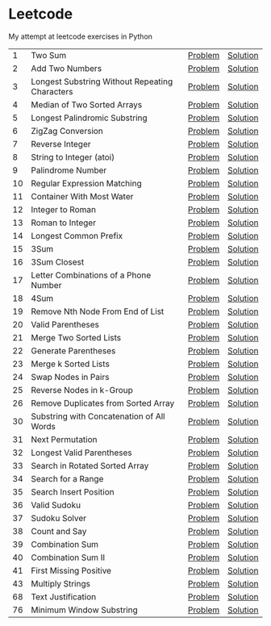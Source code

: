 # Leetcode

My attempt at leetcode exercises in Python

|     |                                                |                                                                                          |                                                                         |
| --- | ---------------------------------------------- | :--------------------------------------------------------------------------------------: | :---------------------------------------------------------------------: |
| 1   | Two Sum                                        |                    [Problem](https://leetcode.com/problems/two-sum/)                     |                    [Solution](solutions/two_sum.py)                     |
| 2   | Add Two Numbers                                |                [Problem](https://leetcode.com/problems/add-two-numbers/)                 |                [Solution](solutions/add_two_numbers.py)                 |
| 3   | Longest Substring Without Repeating Characters | [Problem](https://leetcode.com/problems/longest-substring-without-repeating-characters/) | [Solution](solutions/longest_substring_without_repeating_characters.py) |
| 4   | Median of Two Sorted Arrays                    |          [Problem](https://leetcode.com/problems/median-of-two-sorted-arrays/)           |          [Solution](solutions/median_of_two_sorted_arrays.py)           |
| 5   | Longest Palindromic Substring                  |         [Problem](https://leetcode.com/problems/longest-palindromic-substring/)          |         [Solution](solutions/longest_palindromic_substring.py)          |
| 6   | ZigZag Conversion                              |               [Problem](https://leetcode.com/problems/zigzag-conversion/)                |               [Solution](solutions/zigzag_conversion.py)                |
| 7   | Reverse Integer                                |                [Problem](https://leetcode.com/problems/reverse-integer/)                 |                [Solution](solutions/reverse_integer.py)                 |
| 8   | String to Integer (atoi)                       |             [Problem](https://leetcode.com/problems/string-to-integer-atoi/)             |             [Solution](solutions/string_to_integer_atoi.py)             |
| 9   | Palindrome Number                              |               [Problem](https://leetcode.com/problems/palindrome-number/)                |               [Solution](solutions/palindrome_number.py)                |
| 10  | Regular Expression Matching                    |          [Problem](https://leetcode.com/problems/regular-expression-matching/)           |          [Solution](solutions/regular_expression_matching.py)           |
| 11  | Container With Most Water                      |           [Problem](https://leetcode.com/problems/container-with-most-water/)            |           [Solution](solutions/container_with_most_water.py)            |
| 12  | Integer to Roman                               |                [Problem](https://leetcode.com/problems/integer-to-roman/)                |                [Solution](solutions/integer_to_roman.py)                |
| 13  | Roman to Integer                               |                [Problem](https://leetcode.com/problems/roman-to-integer/)                |                [Solution](solutions/roman_to_integer.py)                |
| 14  | Longest Common Prefix                          |             [Problem](https://leetcode.com/problems/longest-common-prefix/)              |             [Solution](solutions/longest_common_prefix.py)              |
| 15  | 3Sum                                           |                      [Problem](https://leetcode.com/problems/3sum/)                      |                      [Solution](solutions/3sum.py)                      |
| 16  | 3Sum Closest                                   |                  [Problem](https://leetcode.com/problems/3sum-closest/)                  |                  [Solution](solutions/3sum_closest.py)                  |
| 17  | Letter Combinations of a Phone Number          |     [Problem](https://leetcode.com/problems/letter-combinations-of-a-phone-number/)      |     [Solution](solutions/letter_combinations_of_a_phone_number.py)      |
| 18  | 4Sum                                           |                      [Problem](https://leetcode.com/problems/4sum/)                      |                      [Solution](solutions/4sum.py)                      |
| 19  | Remove Nth Node From End of List               |        [Problem](https://leetcode.com/problems/remove-nth-node-from-end-of-list/)        |        [Solution](solutions/remove_nth_node_from_end_of_list.py)        |
| 20  | Valid Parentheses                              |               [Problem](https://leetcode.com/problems/valid-parentheses/)                |               [Solution](solutions/valid_parentheses.py)                |
| 21  | Merge Two Sorted Lists                         |             [Problem](https://leetcode.com/problems/merge-two-sorted-lists/)             |             [Solution](solutions/merge_two_sorted_lists.py)             |
| 22  | Generate Parentheses                           |              [Problem](https://leetcode.com/problems/generate-parentheses/)              |              [Solution](solutions/generate_parentheses.py)              |
| 23  | Merge k Sorted Lists                           |              [Problem](https://leetcode.com/problems/merge-k-sorted-lists/)              |              [Solution](solutions/merge_k_sorted_lists.py)              |
| 24  | Swap Nodes in Pairs                            |              [Problem](https://leetcode.com/problems/swap-nodes-in-pairs/)               |              [Solution](solutions/swap_nodes_in_pairs.py)               |
| 25  | Reverse Nodes in k-Group                       |            [Problem](https://leetcode.com/problems/reverse-nodes-in-k-group/)            |            [Solution](solutions/reverse_nodes_in_k_group.py)            |
| 26  | Remove Duplicates from Sorted Array            |      [Problem](https://leetcode.com/problems/remove-duplicates-from-sorted-array/)       |      [Solution](solutions/remove_duplicates_from_sorted_array.py)       |
| 30  | Substring with Concatenation of All Words      |   [Problem](https://leetcode.com/problems/substring-with-concatenation-of-all-words/)    |   [Solution](solutions/substring_with_concatenation_of_all_words.py)    |
| 31  | Next Permutation                               |                [Problem](https://leetcode.com/problems/next-permutation/)                |                [Solution](solutions/next_permutation.py)                |
| 32  | Longest Valid Parentheses                      |           [Problem](https://leetcode.com/problems/longest-valid-parentheses/)            |           [Solution](solutions/longest_valid_parentheses.py)            |
| 33  | Search in Rotated Sorted Array                 |         [Problem](https://leetcode.com/problems/search-in-rotated-sorted-array/)         |         [Solution](solutions/search_in_rotated_sorted_array.py)         |
| 34  | Search for a Range                             |               [Problem](https://leetcode.com/problems/search-for-a-range/)               |               [Solution](solutions/search_for_a_range.py)               |
| 35  | Search Insert Position                         |             [Problem](https://leetcode.com/problems/search-insert-position/)             |             [Solution](solutions/search_insert_position.py)             |
| 36  | Valid Sudoku                                   |                  [Problem](https://leetcode.com/problems/valid-sudoku/)                  |                  [Solution](solutions/valid_sudoku.py)                  |
| 37  | Sudoku Solver                                  |                 [Problem](https://leetcode.com/problems/sudoku-solver/)                  |                 [Solution](solutions/sudoku_solver.py)                  |
| 38  | Count and Say                                  |                 [Problem](https://leetcode.com/problems/count-and-say/)                  |                 [Solution](solutions/count_and_say.py)                  |
| 39  | Combination Sum                                |                [Problem](https://leetcode.com/problems/combination-sum/)                 |                [Solution](solutions/combination_sum.py)                 |
| 40  | Combination Sum II                             |               [Problem](https://leetcode.com/problems/combination-sum-ii/)               |               [Solution](solutions/combination_sum_ii.py)               |
| 41  | First Missing Positive                         |             [Problem](https://leetcode.com/problems/first-missing-positive/)             |             [Solution](solutions/first_missing_positive.py)             |
| 43  | Multiply Strings                               |                [Problem](https://leetcode.com/problems/multiply-strings/)                |                [Solution](solutions/multiply_strings.py)                |
| 68  | Text Justification                             |               [Problem](https://leetcode.com/problems/text-justification/)               |               [Solution](solutions/text_justification.py)               |  |
| 76  | Minimum Window Substring                       |            [Problem](https://leetcode.com/problems/minimum-window-substring/)            |            [Solution](solutions/minimum_window_substring.py)            |

<!-- |  | | [Problem]() | [Solution](solutions/) | -->
